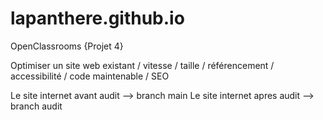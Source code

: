 # lapanthere.github.io

OpenClassrooms {Projet 4}

Optimiser un site web existant / vitesse / taille / référencement / accessibilité / code maintenable / SEO

Le site internet avant audit --> branch main
Le site internet apres audit --> branch audit

